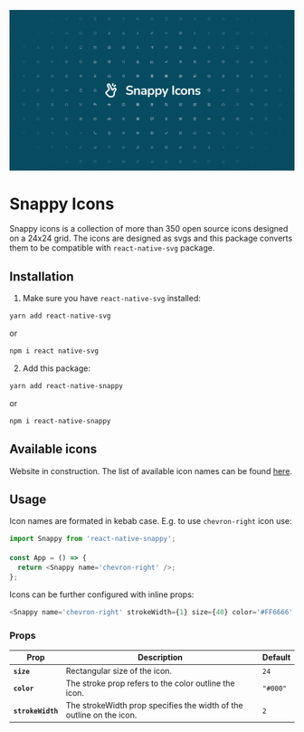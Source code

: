 ![Snappy Icons](https://github.com/fgrgic/react-native-snappy/blob/main/assets/cover/cover.png?raw=true)

# Snappy Icons

Snappy icons is a collection of more than 350 open source icons designed on a 24x24 grid.
The icons are designed as svgs and this package converts them to be compatible with `react-native-svg` package.

## Installation

1. Make sure you have `react-native-svg` installed:

```zsh
yarn add react-native-svg
```

or

```zsh
npm i react native-svg
```

2. Add this package:

```zsh
yarn add react-native-snappy
```

or

```zsh
npm i react-native-snappy
```

## Available icons

Website in construction. The list of available icon names can be found [here](/src/Snappy/README.md).

## Usage

Icon names are formated in kebab case. E.g. to use `chevron-right` icon use:

```ts
import Snappy from 'react-native-snappy';

const App = () => {
  return <Snappy name='chevron-right' />;
};
```

Icons can be further configured with inline props:

```ts
<Snappy name='chevron-right' strokeWidth={1} size={40} color='#FF6666' />
```

### Props

| Prop              | Description                                                          | Default  |
| ----------------- | -------------------------------------------------------------------- | -------- |
| **`size`**        | Rectangular size of the icon.                                        | `24`     |
| **`color`**       | The stroke prop refers to the color outline the icon.                | `"#000"` |
| **`strokeWidth`** | The strokeWidth prop specifies the width of the outline on the icon. | `2`      |

